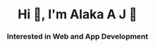 <h1 align="center">Hi 👋, I'm Alaka A J 🐰</h1>
<h3 align="center">Interested in Web and App Development</h3>

<!--- 🌱 I’m currently learning **Flask**

- 📫 How to reach me **abc@gmail.com**

- 🔭 I’m currently working on ...
- 🌱 I’m currently learning <b>Python</b>, <b>C++</b> <b>HTML5</b> and <b>CSS3</b>
- 👯 I’m looking to collaborate on front-end projects.
- 🤔 I’m looking for help with ...
- 💬 Ask me about ...
- 📫 How to reach me: ...
- 😄 Pronouns: ...
- ⚡ Fun fact: ...


<p> I'm Alaka A J from Kochi!<p>
-->
